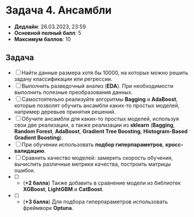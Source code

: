# Задача 4. Ансамбли

* **Дедлайн**: 26.03.2023, 23:59
* **Основной полный балл**: 5
* **Максимум баллов**: 10

## Задача

- [ ] Найти данные размера хотя бы 10000, на которых можно решить задачу классификации или регрессии.
- [ ] Выполнить разведочный анализ (**EDA**). При необходимости выполнить полезные преобразования данных.
- [ ] Самостоятельно реализуйте алгоритмы **Bagging** и **AdaBoost**, которые позволят обучить ансамбли каких-то простых моделей, например деревьев принятия решений.
- [ ] Обучите ансамбли для каких-то простых моделей, используя свои две реализации, а также реализации из **sklearn** (**Bagging**, **Random Forest**, **AdaBoost**, **Gradient Tree Boosting**, **Histogram-Based Gradient Boosting**).
- [ ] При обучении использовать **подбор гиперпараметров**, **кросс-валидацию**.
- [ ] Сравнить качество моделей: замерить скорость обучения, вычислить различные метрики качества, построить матрицы ошибок.
- [ ] * (**+2 балла**) Также добавить в сравнение модели из библиотек **XGBoost**, **LightGBM** и **CatBoost**.
- [ ] * (**+3 балла**) Для подбора гиперпараметров использовать фреймворк **Optuna**.
